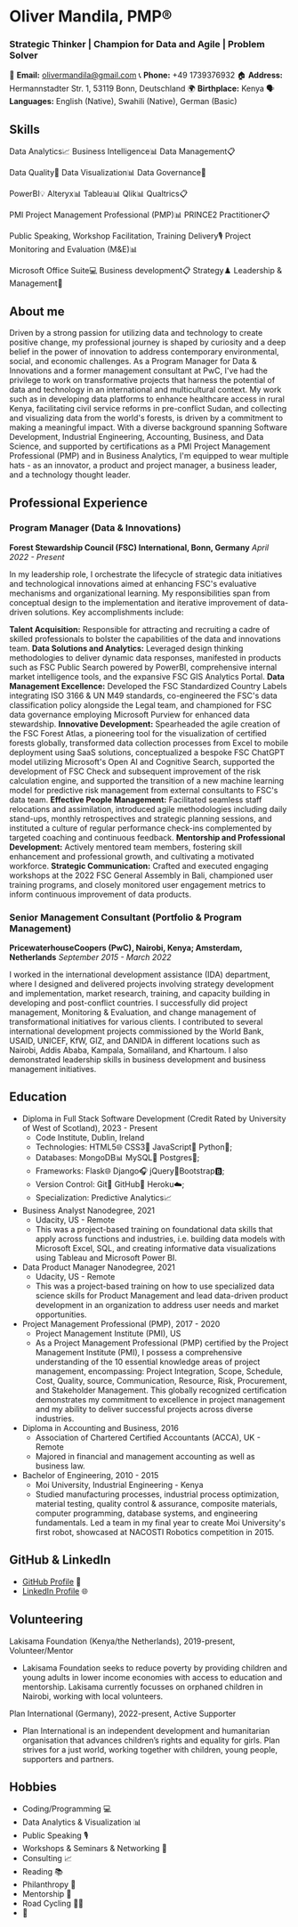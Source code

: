 # Oliver Mandila, PMP®
### Strategic Thinker | Champion for Data and Agile | Problem Solver

📧 **Email:** olivermandila@gmail.com
📞 **Phone:** +49 1739376932
🏠 **Address:** Hermannstadter Str. 1, 53119 Bonn, Deutschland
🌍 **Birthplace:** Kenya
🗣️ **Languages:** English (Native), Swahili (Native), German (Basic)

## Skills
Data Analytics📈 Business Intelligence📊 Data Management📋

Data Quality🌟 Data Visualization📊 Data Governance🏢

PowerBI💡 Alteryx📊 Tableau📊 Qlik📊 Qualtrics📋

PMI Project Management Professional (PMP)📊 PRINCE2 Practitioner📋

Public Speaking, Workshop Facilitation, Training Delivery🎙️ Project Monitoring and Evaluation (M&E)📊

Microsoft Office Suite💻 Business development📋 Strategy♟️ Leadership & Management👑

## About me
Driven by a strong passion for utilizing data and technology to create positive change, my professional journey is shaped by curiosity and a deep belief in the power of innovation to address contemporary environmental, social, and economic challenges. As a Program Manager for Data & Innovations and a former management consultant at PwC, I've had the privilege to work on transformative projects that harness the potential of data and technology in an international and multicultural context. My work such as in developing data platforms to enhance healthcare access in rural Kenya, facilitating civil service reforms in pre-conflict Sudan, and collecting and visualizing data from the world's forests, is driven by a commitment to making a meaningful impact. With a diverse background spanning Software Development, Industrial Engineering, Accounting, Business, and Data Science, and supported by certifications as a PMI Project Management Professional (PMP) and in Business Analytics, I'm equipped to wear multiple hats - as an innovator, a product and project manager, a business leader, and a technology thought leader.

## Professional Experience
### Program Manager (Data & Innovations)
**Forest Stewardship Council (FSC) International, Bonn, Germany**
*April 2022 - Present*

In my leadership role, I orchestrate the lifecycle of strategic data initiatives and technological innovations aimed at enhancing FSC's evaluative mechanisms and organizational learning. My responsibilities span from conceptual design to the implementation and iterative improvement of data-driven solutions. Key accomplishments include:

**Talent Acquisition:** Responsible for attracting and recruiting a cadre of skilled professionals to bolster the capabilities of the data and innovations team.
**Data Solutions and Analytics:** Leveraged design thinking methodologies to deliver dynamic data responses, manifested in products such as FSC Public Search powered by PowerBI, comprehensive internal market intelligence tools, and the expansive FSC GIS Analytics Portal.
**Data Management Excellence:** Developed the FSC Standardized Country Labels integrating ISO 3166 & UN M49 standards, co-engineered the FSC's data classification policy alongside the Legal team, and championed for FSC data governance employing Microsoft Purview for enhanced data stewardship.
**Innovative Development:** Spearheaded the agile creation of the FSC Forest Atlas, a pioneering tool for the visualization of certified forests globally, transformed data collection processes from Excel to mobile deployment using SaaS solutions, conceptualized a bespoke FSC ChatGPT model utilizing Microsoft's Open AI and Cognitive Search, supported the development of FSC Check and subsequent improvement of the risk calculation engine, and supported the transition of a new machine learning model for predictive risk management from external consultants to FSC's data team.
**Effective People Management:** Facilitated seamless staff relocations and assimilation, introduced agile methodologies including daily stand-ups, monthly retrospectives and strategic planning sessions, and instituted a culture of regular performance check-ins complemented by targeted coaching and continuous feedback.
**Mentorship and Professional Development:** Actively mentored team members, fostering skill enhancement and professional growth, and cultivating a motivated workforce.
**Strategic Communication:** Crafted and executed engaging workshops at the 2022 FSC General Assembly in Bali, championed user training programs, and closely monitored user engagement metrics to inform continuous improvement of data products.

### Senior Management Consultant (Portfolio & Program Management)
**PricewaterhouseCoopers (PwC), Nairobi, Kenya; Amsterdam, Netherlands**
*September 2015 - March 2022*

I worked in the international development assistance (IDA) department, where I designed and delivered projects involving strategy development and implementation, market research, training, and capacity building in developing and post-conflict countries. I successfully did project management, Monitoring & Evaluation, and change management of transformational initiatives for various clients. I contributed to several international development projects commissioned by the World Bank, USAID, UNICEF, KfW, GIZ, and DANIDA in different locations such as Nairobi, Addis Ababa, Kampala, Somaliland, and Khartoum. I also demonstrated leadership skills in business development and business management initiatives.

## Education
- Diploma in Full Stack Software Development (Credit Rated by University of West of Scotland), 2023 - Present
  - Code Institute, Dublin, Ireland
  - Technologies: HTML5🌐 CSS3🎨 JavaScript🚀 Python🐍;
  - Databases: MongoDB📊 MySQL🐬 Postgres🐘;
  - Frameworks: Flask🌐 Django🎧 jQuery🌆Bootstrap🅱️;
  - Version Control: Git📜 GitHub🚀 Heroku☁️;
  - Specialization: Predictive Analytics📈
- Business Analyst Nanodegree, 2021
  - Udacity, US - Remote
  - This was a project-based training on foundational data skills that apply across functions and industries, i.e. building data models with Microsoft Excel, SQL, and creating informative data visualizations using Tableau and Microsoft Power BI.
- Data Product Manager Nanodegree, 2021
  - Udacity, US - Remote
  - This was a project-based training on how to use specialized data science skills for Product Management and lead data-driven product development in an organization to address user needs and market opportunities.
- Project Management Professional (PMP), 2017 - 2020
  - Project Management Institute (PMI), US
  - As a Project Management Professional (PMP) certified by the Project Management Institute (PMI), I possess a comprehensive understanding of the 10 essential knowledge areas of project management, encompassing: Project Integration, Scope, Schedule, Cost, Quality, source, Communication, Resource, Risk, Procurement, and Stakeholder Management. This globally recognized certification demonstrates my commitment to excellence in project management and my ability to deliver successful projects across diverse industries.
- Diploma in Accounting and Business, 2016
  - Association of Chartered Certified Accountants (ACCA), UK - Remote
  - Majored in financial and management accounting as well as business law.
- Bachelor of Engineering, 2010 - 2015
  - Moi University, Industrial Engineering - Kenya
  - Studied manufacturing processes, industrial process optimization, material testing, quality control & assurance, composite materials, computer programming, database systems, and engineering fundamentals. Led a team in my final year to create Moi University's first robot, showcased at NACOSTI Robotics competition in 2015.

## GitHub & LinkedIn
- [GitHub Profile](https://github.com/OMandila) 🚀
- [LinkedIn Profile](https://www.linkedin.com/in/oliver-mandila/) 🌐

## Volunteering
Lakisama Foundation (Kenya/the Netherlands), 2019-present, Volunteer/Mentor
- Lakisama Foundation seeks to reduce poverty by providing children and young adults in lower income economies with access to education and mentorship. Lakisama currently focusses on orphaned children in Nairobi, working with local volunteers.

Plan International (Germany), 2022-present, Active Supporter
- Plan International is an independent development and humanitarian organisation that advances children’s rights and equality for girls. Plan strives for a just world, working together with children, young people, supporters and partners.

## Hobbies
- Coding/Programming 💻
- Data Analytics & Visualization 📊
- Public Speaking 🎙️
- Workshops & Seminars & Networking 🤝
- Consulting 📈
- Reading 📚
- Philanthropy 🤲
- Mentorship 👥
- Road Cycling 🚴‍♂️
- 🎵

<!---
OMandila/OMandila is a ✨ special ✨ repository because its `README.md` (this file) appears on your GitHub profile.
You can click the Preview link to take a look at your changes.
--->
